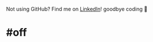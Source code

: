 Not using GitHub? Find me on [LinkedIn](https://www.linkedin.com/in/cuong9/)!
goodbye coding 👋

# #off